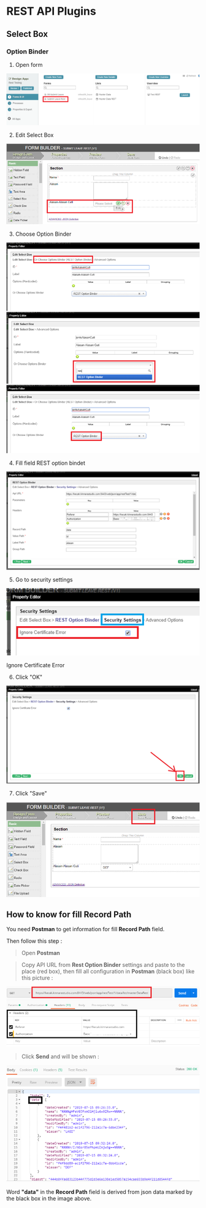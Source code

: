 # REST API Plugins

## Select Box

### Option Binder

1. Open form

<img src="https://raw.githubusercontent.com/kinnara-digital-studio/kecak-workflow/master/docs/assets/optionBinderOpenForm.png" alt="optionBinderOpenForm" />


2. Edit Select Box

<img src="https://raw.githubusercontent.com/kinnara-digital-studio/kecak-workflow/master/docs/assets/optionBinderEditSelectBox.png" alt="optionBinderEditSelectBox" />


3. Choose Option Binder

<img src="https://raw.githubusercontent.com/kinnara-digital-studio/kecak-workflow/master/docs/assets/optionBinderChooseOptionBinder.png" alt="optionBinderChooseOptionBinder" />

<img src="https://raw.githubusercontent.com/kinnara-digital-studio/kecak-workflow/master/docs/assets/optionBinderChooseRest.png" alt="optionBinderChooseRest" />

<img src="https://raw.githubusercontent.com/kinnara-digital-studio/kecak-workflow/master/docs/assets/optionBinderRestResult.png" alt="optionBinderRestResult" />


4. Fill field REST option bindet

<img src="https://raw.githubusercontent.com/kinnara-digital-studio/kecak-workflow/master/docs/assets/optionBinderFillField.png" alt="optionBinderFillField" />


5. Go to security settings

<img src="https://raw.githubusercontent.com/kinnara-digital-studio/kecak-workflow/master/docs/assets/optionBinderSecuritySettings.png" alt="optionBinderSecuritySettingsoptionBinderOk" />


Ignore Certificate Error

6. Click "OK"

<img src="https://raw.githubusercontent.com/kinnara-digital-studio/kecak-workflow/master/docs/assets/optionBinderOk.png" alt="optionBinderOk" />


7. Click "Save"

<img src="https://raw.githubusercontent.com/kinnara-digital-studio/kecak-workflow/master/docs/assets/optionBinderSave.png" alt="" />


## How to know for fill **Record Path**

You need **Postman** to get information for fill **Record Path** field.

Then follow this step :
 > Open **Postman**
 
 > Copy API URL from **Rest Option Binder** settings and paste to the place (red box), then fill all configuration in **Postman** (black box) like this picture :
 
 <img src="https://raw.githubusercontent.com/kinnara-digital-studio/kecak-workflow/master/docs/assets/postmanOptionBinder.png" alt="" />
 
 
 > Click **Send** and will be shown :
 
<img src="https://raw.githubusercontent.com/kinnara-digital-studio/kecak-workflow/master/docs/assets/postmanResult.png" alt="" />

Word **"data"** in the **Record Path** field is derived from json data marked by the black box in the image above.
